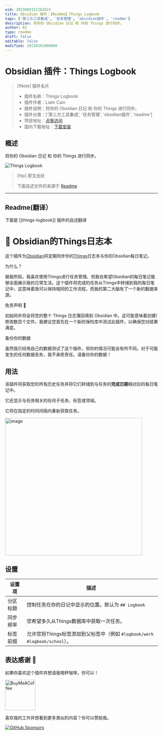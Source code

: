 ```yaml
---
uid: 2023080322281623
title: Obsidian 插件：【Readme】Things Logbook
tags: ['第三方工具集成', '任务管理', 'obsidian插件', 'readme']
description: 将你的 Obsidian 日记 和 你的 Things 进行同步。
author: AI
type: readme
draft: false
editable: false
modified: 20230101000000
---
```


# Obsidian 插件：Things Logbook

> [!Note] 插件名片
> - 插件名称：Things Logbook
> - 插件作者：Liam Cain
> - 插件说明：将你的 Obsidian 日记 和 你的 Things 进行同步。
> - 插件分类：['第三方工具集成', '任务管理', 'obsidian插件', 'readme']
> - 项目地址：[点我访问](https://github.com/liamcain/obsidian-things-logbook)
> - 国内下载地址：[下载安装](https://pkmer.cn/products/plugin/pluginMarket/?things-logbook)

## 概述

将你的 Obsidian 日记 和 你的 Things 进行同步。

![Things Logbook](https://cdn.pkmer.cn/covers/things-logbook.PNG!pkmer)

> [!tip] 原文出处
> 
>下面自述文件的来源于 [Readme](https://ghproxy.net/https://raw.githubusercontent.com/liamcain/obsidian-things-logbook/main/README.md)
> 

---

## Readme(翻译）

下面是 [[things-logbook]] 插件的自述翻译


# 📕 Obsidian的Things日志本

这个插件为[Obsidian](https://obsidian.md/)将定期同步你的[Things](https://culturedcode.com/things/)日志本与你的Obsidian每日笔记。

为什么？

据我所知，我喜欢使用Things进行任务管理。但我也希望Obsidian的每日笔记能够全面展示我的日常生活。这个插件将完成的任务从Things中转储到我的每日笔记中，这意味着我可以保持相同的工作流程，而我的第二大脑有了一个新的数据来源。

免责声明 🚨

初始同步将会将您的整个 Things 日志簿回填到 Obsidian 中。这可能意味着创建/修改数百个文件。我建议您首先在一个新的保险库中测试此插件，以确保您对结果满意。

备份你的数据

虽然我已经用自己的数据测试了这个插件，但你的情况可能会有所不同。对于可能发生的任何数据丢失，我不承担责任。请备份你的数据！

## 用法

该插件将获取您的所有历史任务并将它们转储到与任务的**完成日期**相对应的每日笔记中。

它还显示与任务相关的任何子任务、标签或领域。

它将在指定的时间间隔内重新获取任务。

<img width="452" alt="image" src="https://user-images.githubusercontent.com/693981/105621501-144e6a80-5dd6-11eb-9462-4f7ba342afbc.png">

## 设置

| 设置项           | 描述                                                                                             |
| --------------- | ------------------------------------------------------------------------------------------------ |
| 分区标题         | 控制任务在你的日记中显示的位置。默认为 `## Logbook`                                               |
| 同步频率         | 您希望多久从Things数据库中获取一次任务。                                                         |
| 标签前缀         | 允许您将Things标签添加到父标签中（例如 `#logbook/work` `#logbook/school`）。                       |

## 表达感谢 🙏

如果你喜欢这个插件并想请我喝杯咖啡，你可以！

[<img src="https://cdn.buymeacoffee.com/buttons/v2/default-violet.png" alt="BuyMeACoffee" width="100">](https://www.buymeacoffee.com/liamcain)

喜欢我的工作并想看到更多类似的内容？你可以赞助我。

[![GitHub Sponsors](https://img.shields.io/github/sponsors/liamcain?style=social)](https://github.com/sponsors/liamcain)



